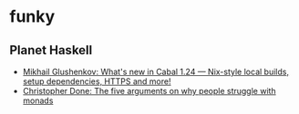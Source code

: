 # funky

## Planet Haskell
- [Mikhail Glushenkov: What's new in Cabal 1.24 — Nix-style local builds, setup dependencies, HTTPS and more!](http://coldwa.st/e/blog/2016-05-04-Cabal-1-24.html)
- [Christopher Done: The five arguments on why people struggle with monads](http://chrisdone.com/posts/monads)


